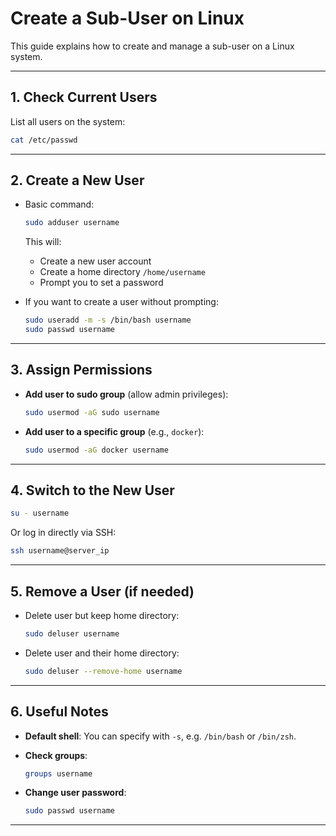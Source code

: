 # Create a Sub-User on Linux

This guide explains how to create and manage a sub-user on a Linux system.

---

## 1. Check Current Users
List all users on the system:
```bash
cat /etc/passwd
````

---

## 2. Create a New User

* Basic command:

  ```bash
  sudo adduser username
  ```

  This will:

  * Create a new user account
  * Create a home directory `/home/username`
  * Prompt you to set a password

* If you want to create a user without prompting:

  ```bash
  sudo useradd -m -s /bin/bash username
  sudo passwd username
  ```

---

## 3. Assign Permissions

* **Add user to sudo group** (allow admin privileges):

  ```bash
  sudo usermod -aG sudo username
  ```

* **Add user to a specific group** (e.g., `docker`):

  ```bash
  sudo usermod -aG docker username
  ```

---

## 4. Switch to the New User

```bash
su - username
```

Or log in directly via SSH:

```bash
ssh username@server_ip
```

---

## 5. Remove a User (if needed)

* Delete user but keep home directory:

  ```bash
  sudo deluser username
  ```

* Delete user and their home directory:

  ```bash
  sudo deluser --remove-home username
  ```

---

## 6. Useful Notes

* **Default shell**: You can specify with `-s`, e.g. `/bin/bash` or `/bin/zsh`.
* **Check groups**:

  ```bash
  groups username
  ```
* **Change user password**:

  ```bash
  sudo passwd username
  ```

---
